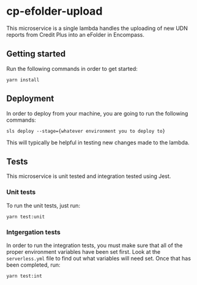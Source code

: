 # cp-efolder-upload

This microservice is a single lambda handles the uploading of new UDN reports from Credit Plus into an eFolder in Encompass.

## Getting started

Run the following commands in order to get started:

```
yarn install
```

## Deployment

In order to deploy from your machine, you are going to run the following commands:

```
sls deploy --stage={whatever environment you to deploy to}
```

This will typically be helpful in testing new changes made to the lambda.

## Tests

This microservice is unit tested and integration tested using Jest.

### Unit tests
To run the unit tests, just run:
```
yarn test:unit
```

### Intgergation tests
In order to run the integration tests, you must make sure that all of the proper environment variables have been set first. Look at the `serverless.yml` file to find out what variables will need set. Once that has been completed, run:
```
yarn test:int
```